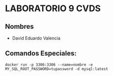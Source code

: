 # LABORATORIO 9 CVDS
## Nombres 
   - David Eduardo Valencia

## Comandos Especiales:
`docker run -p 3306:3306 --name=nombre -e MY_SQL_ROOT_PASSWORD=tupassword -d mysql:latest`